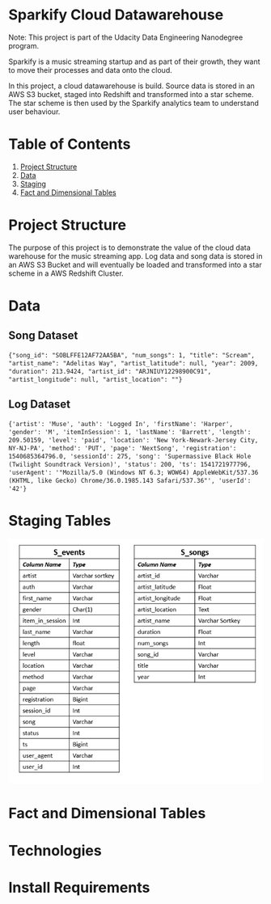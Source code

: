Sparkify Cloud Datawarehouse
==============
Note: This project is part of the Udacity Data Engineering Nanodegree program.

Sparkify is a music streaming startup and as part of their growth, they want to move their processes and data onto the cloud. 

In this project, a cloud datawarehouse is build. Source data is stored in an AWS S3 bucket, staged into Redshift and transformed into a star scheme. The star scheme is then used by the Sparkify analytics team to understand user behaviour. 

# Table of Contents
1. [Project Structure](#Project)
2. [Data](#Data)
3. [Staging](#Staging_Tables)
4. [Fact and Dimensional Tables](#Fact_Dim)


# Project Structure <a name="Project"></a>


The purpose of this project is to demonstrate the value of the cloud data warehouse for the music streaming app. Log data and song data is stored in an AWS S3 Bucket and will eventually be loaded and transformed into a star scheme in a AWS Redshift Cluster. 



# Data <a name="Data"></a>

## Song Dataset 

```
{"song_id": "SOBLFFE12AF72AA5BA", "num_songs": 1, "title": "Scream", "artist_name": "Adelitas Way", "artist_latitude": null, "year": 2009, "duration": 213.9424, "artist_id": "ARJNIUY12298900C91", "artist_longitude": null, "artist_location": ""}
```

## Log Dataset 
```
{'artist': 'Muse', 'auth': 'Logged In', 'firstName': 'Harper', 'gender': 'M', 'itemInSession': 1, 'lastName': 'Barrett', 'length': 209.50159, 'level': 'paid', 'location': 'New York-Newark-Jersey City, NY-NJ-PA', 'method': 'PUT', 'page': 'NextSong', 'registration': 1540685364796.0, 'sessionId': 275, 'song': 'Supermassive Black Hole (Twilight Soundtrack Version)', 'status': 200, 'ts': 1541721977796, 'userAgent': '"Mozilla/5.0 (Windows NT 6.3; WOW64) AppleWebKit/537.36 (KHTML, like Gecko) Chrome/36.0.1985.143 Safari/537.36"', 'userId': '42'}
```

# Staging Tables <a name="Staging_Tables"></a>

![Alt text](images\Staging_tables.PNG?raw=true "Title")

# Fact and Dimensional Tables <a name="Fact_Dim"></a>

# Technologies <a name="Technologies"></a>

# Install Requirements <a name="Requirements"></a>

